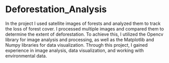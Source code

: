 # Deforestation_Analysis

In the project I used satellite images of forests and analyzed them to track the loss of forest cover. I processed multiple images and compared them to determine the extent of deforestation. To achieve this, I utilized the Opencv library for image analysis and processing, as well as the Matplotlib and Numpy libraries for data visualization. Through this project, I gained experience in image analysis, data visualization, and working with environmental data.
